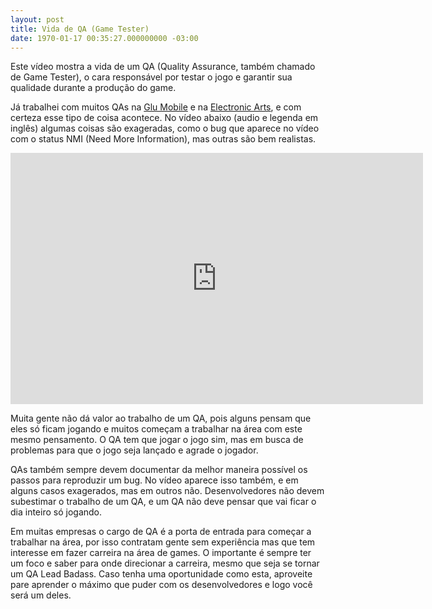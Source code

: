 ```yaml
---
layout: post
title: Vida de QA (Game Tester)
date: 1970-01-17 00:35:27.000000000 -03:00
---
```


Este vídeo mostra a vida de um QA (Quality Assurance, também chamado de Game Tester), o cara responsável por testar o jogo e garantir sua qualidade durante a produção do game.

Já trabalhei com muitos QAs na [Glu Mobile](http://glu.com "Glu") e na [Electronic Arts](http://ea.com "EA"), e com certeza esse tipo de coisa acontece. No vídeo abaixo (audio e legenda em inglês) algumas coisas são exageradas, como o bug que aparece no vídeo com o status NMI (Need More Information), mas outras são bem realistas.

<span class="embed-youtube" style="text-align:center; display: block;"><iframe allowfullscreen="true" class="youtube-player" frameborder="0" height="402" src="http://www.youtube.com/embed/HspZ-u7Q6kg?version=3&rel=1&fs=1&autohide=2&showsearch=0&showinfo=1&iv_load_policy=1&wmode=transparent" type="text/html" width="660"></iframe></span>

Muita gente não dá valor ao trabalho de um QA, pois alguns pensam que eles só ficam jogando e muitos começam a trabalhar na área com este mesmo pensamento. O QA tem que jogar o jogo sim, mas em busca de problemas para que o jogo seja lançado e agrade o jogador.

QAs também sempre devem documentar da melhor maneira possível os passos para reproduzir um bug. No vídeo aparece isso também, e em alguns casos exagerados, mas em outros não. Desenvolvedores não devem subestimar o trabalho de um QA, e um QA não deve pensar que vai ficar o dia inteiro só jogando.

Em muitas empresas o cargo de QA é a porta de entrada para começar a trabalhar na área, por isso contratam gente sem experiência mas que tem interesse em fazer carreira na área de games. O importante é sempre ter um foco e saber para onde direcionar a carreira, mesmo que seja se tornar um QA Lead Badass. Caso tenha uma oportunidade como esta, aproveite pare aprender o máximo que puder com os desenvolvedores e logo você será um deles.


